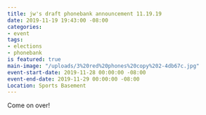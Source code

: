 ```yaml
---
title: jw's draft phonebank announcement 11.19.19
date: 2019-11-19 19:43:00 -08:00
categories:
- event
tags:
- elections
- phonebank
is featured: true
main-image: "/uploads/3%20red%20phones%20copy%202-4db67c.jpg"
event-start-date: 2019-11-28 00:00:00 -08:00
event-end-date: 2019-11-29 00:00:00 -08:00
Location: Sports Basement
---
```


Come on over!
